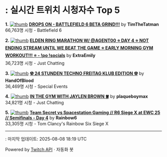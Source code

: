 # : 실시간 트위치 시청자수 Top 5

**1.** [![thumb](https://static-cdn.jtvnw.net/previews-ttv/live_user_timthetatman-320x180.jpg)](https://twitch.tv/TimTheTatman)
**[DROPS ON - BATTLEFIELD 6 BETA GRIND!!!](https://twitch.tv/TimTheTatman)** by **TimTheTatman**<br>66,763명 시청  - Battlefield 6

**2.** [![thumb](https://static-cdn.jtvnw.net/previews-ttv/live_user_extraemily-320x180.jpg)](https://twitch.tv/ExtraEmily)
**[ELDEN RING MARATHON W/ @AGENT00 ⭐ DAY 4 ⭐ NOT ENDING STREAM UNTIL WE BEAT THE GAME ⭐ EARLY MORNING GYM WORKOUT!!! ⭐ - !po !socials](https://twitch.tv/ExtraEmily)** by **ExtraEmily**<br>36,723명 시청  - Just Chatting

**3.** [![thumb](https://static-cdn.jtvnw.net/previews-ttv/live_user_handofblood-320x180.jpg)](https://twitch.tv/HandOfBlood)
**[☢️ 24 STUNDEN TECHNO FREITAG KLUB EDITION ☢️](https://twitch.tv/HandOfBlood)** by **HandOfBlood**<br>36,469명 시청  - Special Events

**4.** [![thumb](https://static-cdn.jtvnw.net/previews-ttv/live_user_plaqueboymax-320x180.jpg)](https://twitch.tv/plaqueboymax)
**[IN THE GYM WITH JAYLEN BROWN 🍀](https://twitch.tv/plaqueboymax)** by **plaqueboymax**<br>34,821명 시청  - Just Chatting

**5.** [![thumb](https://static-cdn.jtvnw.net/previews-ttv/live_user_rainbow6-320x180.jpg)](https://twitch.tv/Rainbow6)
**[Team Secret vs Spacestation Gaming // R6 Siege X at EWC 25 // Semifinals - Day 4](https://twitch.tv/Rainbow6)** by **Rainbow6**<br>33,305명 시청  - Tom Clancy's Rainbow Six Siege X


---
: 마지막 업데이트: 2025-08-08 18:19 UTC

Powered by [Twitch API](https://dev.twitch.tv/docs/api/reference) · 자동화 봇